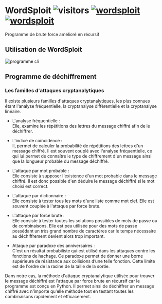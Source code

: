 # WordSploit ![visitors](https://visitor-badge.glitch.me/badge?page_id=page.id=thisiskeanyvy.wordsploit) [![wordsploit](https://img.shields.io/github/languages/top/thisiskeanyvy/wordsploit)](https://github.com/thisiskeanyvy/wordsploit) [![wordsploit](https://img.shields.io/github/license/thisiskeanyvy/wordsploit)](https://github.com/thisiskeanyvy/wordsploit)
Programme de brute force amélioré en récursif

## Utilisation de WordSploit

![programme cli](https://zupimages.net/up/20/48/eiey.png)

## Programme de déchiffrement
### Les familles d'attaques cryptanalytiques
Il existe plusieurs familles d'attaques cryptanalytiques, les plus connues étant l'analyse fréquentielle, la cryptanalyse différentielle et la cryptanalyse linéaire.

- L'analyse fréquentielle :  
Elle, examine les répétitions des lettres du message chiffré afin de le déchiffrer.

- L'indice de coïncidence :  
Il, permet de calculer la probabilité de répétitions des lettres d'un message chiffré. Il est souvent couplé avec l'analyse fréquentielle, ce qui lui permet de connaître le type de chiffrement d'un message ainsi que la longueur probable du message déchiffré.

- L'attaque par mot probable :  
Elle consiste à supposer l'existence d'un mot probable dans le message chiffré. Il est donc possible d'en déduire le message déchiffré si le mot choisi est correct.

- L'attaque par dictionnaire :  
Elle consiste à tester tous les mots d'une liste comme mot clef. Elle est souvent couplée à l'attaque par force brute.

- L'attaque par force brute :  
Elle consiste à tester toutes les solutions possibles de mots de passe ou de combinaisons. Elle est peu utilisée pour des mots de passe possédant un très grand nombre de caractères car le temps nécessaire au déchiffrement devient alors trop important.

- Attaque par paradoxe des anniversaires :  
C'est un résultat probabiliste qui est utilisé dans les attaques contre les fonctions de hachage. Ce paradoxe permet de donner une borne supérieure de résistance aux collisions d’une telle fonction. Cette limite est de l'ordre de la racine de la taille de la sortie.

Dans notre cas, la méthode d'attaque cryptanalytique utilisée pour trouver le message déchiffré est l'attaque par force brute en récursif car le programme est conçu en Python. Il permet ainsi de déchiffrer un message chiffré avec n'importe qu'elle méthode tout en testant toutes les combinaisons rapidement et efficacement.
